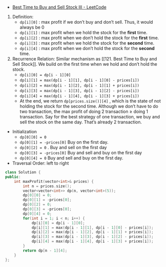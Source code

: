 - [Best Time to Buy and Sell Stock III - LeetCode](https://leetcode.com/problems/best-time-to-buy-and-sell-stock-iii/description/)

1. Definition:
    - `dp[i][0]` : max profit if we don’t buy and don’t sell. Thus, it would always be 0
    - `dp[i][1]` : max profit when we hold the stock for the **first** time.
    - `dp[i][2]` : max profit when we don’t hold the stock for the **first** time.
    - `dp[i][3]` : max profit when we hold the stock for the **second** time.
    - `dp[i][4]` : max profit when we don’t hold the stock for the **second** time.
2. Recurrence Relation: Similar mechanism as [[121. Best Time to Buy and Sell Stock]]. We build on the first time when we hold and don’t hold the stock.
    - `dp[i][0] = dp[i - 1][0]`
    - `dp[i][1] = max(dp[i - 1][1], dp[i - 1][0] - prices[i])`
    - `dp[i][2] = max(dp[i - 1][2], dp[i - 1][1] + prices[i])`
    - `dp[i][3] = max(dp[i - 1][3], dp[i - 1][2] - prices[i])`
    - `dp[i][4] = max(dp[i - 1][4], dp[i - 1][3] + prices[i])`
    - At the end, we return `dp[prices.size()][4]` , which is the state of not holding the stock for the second time. Although we don’t have to do two transaction, the max profit of doing 2 transaction ≥ doing 1 transaction. Say for the best strategy of one transaction, we buy and sell the stock on the same day. That’s already 2 transaction.

- Initialization
    - `dp[0][0] = 0`
    - `dp[0][1] = -prices[0]` Buy on the first day.
    - `dp[0][2] = 0` . Buy and sell on the first day
    - `dp[0][3] = -prices[0]` Buy and sell and buy on the first day
    - `dp[0][4] = 0` Buy and sell and buy on the first day.
- Traversal Order: left to right

```C++
class Solution {
public:
    int maxProfit(vector<int>& prices) {
        int n = prices.size();
        vector<vector<int>> dp(n, vector<int>(5));
        dp[0][0] = 0;
        dp[0][1] = -prices[0];
        dp[0][2] = 0;
        dp[0][3] = -prices[0];
        dp[0][4] = 0;
        for(int i = 1; i < n; i++) {
            dp[i][0] = dp[i - 1][0];
            dp[i][1] = max(dp[i - 1][1], dp[i - 1][0] - prices[i]);
            dp[i][2] = max(dp[i - 1][2], dp[i - 1][1] + prices[i]);
            dp[i][3] = max(dp[i - 1][3], dp[i - 1][2] - prices[i]);
            dp[i][4] = max(dp[i - 1][4], dp[i - 1][3] + prices[i]);
        }
        return dp[n - 1][4];
    }
};
```
